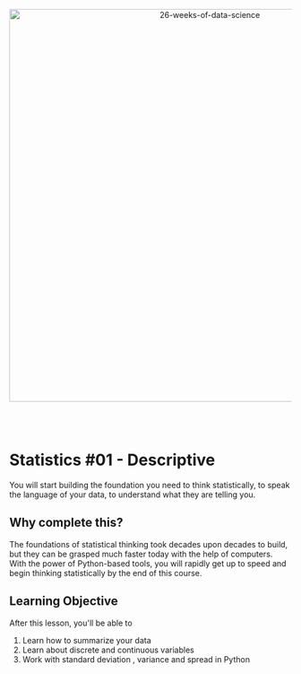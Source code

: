<p align="center">
  <img src="https://d24cdstip7q8pz.cloudfront.net/t/t20180406174744/content/common/images/26-weeks-of-data-science-banner.jpg" width="700" title="26-weeks-of-data-science">
</p>

<br/><br/>




# Statistics #01 - Descriptive
You will start building the foundation you need to think statistically, to speak the language of your data, to understand what they are telling you.





## Why complete this?
The foundations of statistical thinking took decades upon decades to build, but they can be grasped much faster today with the help of computers. With the power of Python-based tools, you will rapidly get up to speed and begin thinking statistically by the end of this course.


## Learning Objective
After this lesson, you'll be able to
1. Learn how to summarize your data
2. Learn about discrete and continuous variables
3. Work with standard deviation , variance and spread in Python




